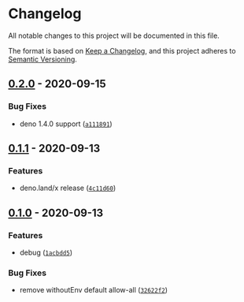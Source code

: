 # Changelog

All notable changes to this project will be documented in this file.

The format is based on [Keep a Changelog],
and this project adheres to [Semantic Versioning].

## [0.2.0] - 2020-09-15

### Bug Fixes

- deno 1.4.0 support ([`a111891`])

## [0.1.1] - 2020-09-13

### Features

- deno.land/x release ([`4c11d60`])

## [0.1.0] - 2020-09-13

### Features

- debug ([`1acbdd5`])

### Bug Fixes

- remove withoutEnv default allow-all ([`32622f2`])

[keep a changelog]: https://keepachangelog.com/en/1.0.0/
[semantic versioning]: https://semver.org/spec/v2.0.0.html
[0.2.0]: https://github.com/denosaurs/debug/compare/0.1.1...0.2.0
[`a111891`]: https://github.com/denosaurs/debug/commit/a1118913fecda01aeb46b97a4659761271d27077
[0.1.1]: https://github.com/denosaurs/debug/compare/0.1.0...0.1.1
[`4c11d60`]: https://github.com/denosaurs/debug/commit/4c11d60d3be77f188376b1dcd57cff1254c41b7e
[0.1.0]: https://github.com/denosaurs/debug/compare/0.1.0
[`1acbdd5`]: https://github.com/denosaurs/debug/commit/1acbdd5206aef12d4b3922a76a2123a2a0be6b17
[`32622f2`]: https://github.com/denosaurs/debug/commit/32622f2104e34f409081f6f9aead3a78879103eb
